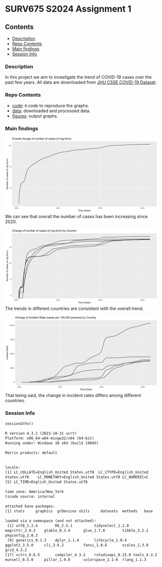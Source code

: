 # SURV675 S2024 Assignment 1


## Contents

- [Description](#description)
- [Repo Contents](#repo-contents)
- [Main findings](#main-findings)
- [Session Info](#session-info)



### Description

In this project we aim to investigate the trend of COVID-19 cases over the past few years. All data are downloaded from [JHU CSSE COVID-19 Dataset](https://github.com/CSSEGISandData/COVID-19/tree/master/csse_covid_19_data).


### Repo Contents 

- [code](./code): `R` code to reproduce the graphs.
- [data](./data): downloaded and processed data.
- [figures](./figures): output graphs.


### Main findings 

![Alt text](./figures/fig1.jpeg)
We can see that overall the number of cases has been increasing since 2020.

![Alt text](./figures/fig2.jpeg)
The trends in different countries are consistent with the overall trend.

![Alt text](./figures/fig3.jpeg)
That being said, the change in incident rates differs among different countries.


### Session Info


```
sessionInfo()

R version 4.3.2 (2023-10-31 ucrt)
Platform: x86_64-w64-mingw32/x64 (64-bit)
Running under: Windows 10 x64 (build 19045)

Matrix products: default


locale:
[1] LC_COLLATE=English_United States.utf8  LC_CTYPE=English_United States.utf8    LC_MONETARY=English_United States.utf8 LC_NUMERIC=C                          
[5] LC_TIME=English_United States.utf8    

time zone: America/New_York
tzcode source: internal

attached base packages:
[1] stats     graphics  grDevices utils     datasets  methods   base     

loaded via a namespace (and not attached):
 [1] utf8_1.2.4        R6_2.5.1          tidyselect_1.2.0  magrittr_2.0.3    gtable_0.3.4      glue_1.7.0        tibble_3.2.1      pkgconfig_2.0.3  
 [9] generics_0.1.3    dplyr_1.1.4       lifecycle_1.0.4   ggplot2_3.5.0     cli_3.6.2         fansi_1.0.6       scales_1.3.0      grid_4.3.2       
[17] vctrs_0.6.5       compiler_4.3.2    rstudioapi_0.15.0 tools_4.3.2       munsell_0.5.0     pillar_1.9.0      colorspace_2.1-0  rlang_1.1.3
```





